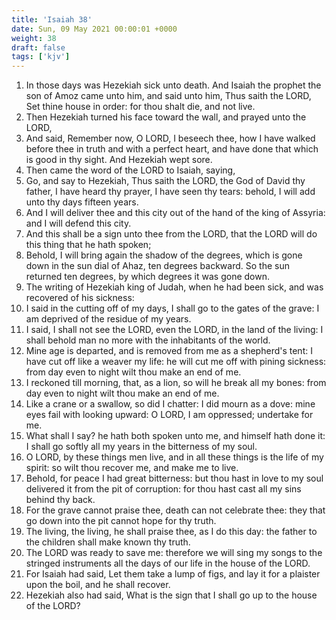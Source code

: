 ```yaml
---
title: 'Isaiah 38'
date: Sun, 09 May 2021 00:00:01 +0000
weight: 38
draft: false
tags: ['kjv'] 
---
```


1. In those days was Hezekiah sick unto death. And Isaiah the prophet the son of Amoz came unto him, and said unto him, Thus saith the LORD, Set thine house in order: for thou shalt die, and not live.
2. Then Hezekiah turned his face toward the wall, and prayed unto the LORD,
3. And said, Remember now, O LORD, I beseech thee, how I have walked before thee in truth and with a perfect heart, and have done that which is good in thy sight. And Hezekiah wept sore.
4. Then came the word of the LORD to Isaiah, saying,
5. Go, and say to Hezekiah, Thus saith the LORD, the God of David thy father, I have heard thy prayer, I have seen thy tears: behold, I will add unto thy days fifteen years.
6. And I will deliver thee and this city out of the hand of the king of Assyria: and I will defend this city.
7. And this shall be a sign unto thee from the LORD, that the LORD will do this thing that he hath spoken;
8. Behold, I will bring again the shadow of the degrees, which is gone down in the sun dial of Ahaz, ten degrees backward. So the sun returned ten degrees, by which degrees it was gone down.
9. The writing of Hezekiah king of Judah, when he had been sick, and was recovered of his sickness:
10. I said in the cutting off of my days, I shall go to the gates of the grave: I am deprived of the residue of my years.
11. I said, I shall not see the LORD, even the LORD, in the land of the living: I shall behold man no more with the inhabitants of the world.
12. Mine age is departed, and is removed from me as a shepherd's tent: I have cut off like a weaver my life: he will cut me off with pining sickness: from day even to night wilt thou make an end of me.
13. I reckoned till morning, that, as a lion, so will he break all my bones: from day even to night wilt thou make an end of me.
14. Like a crane or a swallow, so did I chatter: I did mourn as a dove: mine eyes fail with looking upward: O LORD, I am oppressed; undertake for me.
15. What shall I say? he hath both spoken unto me, and himself hath done it: I shall go softly all my years in the bitterness of my soul.
16. O LORD, by these things men live, and in all these things is the life of my spirit: so wilt thou recover me, and make me to live.
17. Behold, for peace I had great bitterness: but thou hast in love to my soul delivered it from the pit of corruption: for thou hast cast all my sins behind thy back.
18. For the grave cannot praise thee, death can not celebrate thee: they that go down into the pit cannot hope for thy truth.
19. The living, the living, he shall praise thee, as I do this day: the father to the children shall make known thy truth.
20. The LORD was ready to save me: therefore we will sing my songs to the stringed instruments all the days of our life in the house of the LORD.
21. For Isaiah had said, Let them take a lump of figs, and lay it for a plaister upon the boil, and he shall recover.
22. Hezekiah also had said, What is the sign that I shall go up to the house of the LORD?
